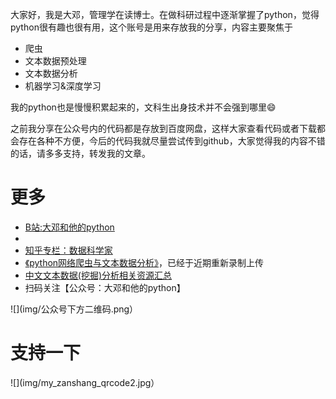 大家好，我是大邓，管理学在读博士。在做科研过程中逐渐掌握了python，觉得python很有趣也很有用，这个账号是用来存放我的分享，内容主要聚焦于

- 爬虫
- 文本数据预处理
- 文本数据分析
- 机器学习&深度学习

我的python也是慢慢积累起来的，文科生出身技术并不会强到哪里😄

之前我分享在公众号内的代码都是存放到百度网盘，这样大家查看代码或者下载都会存在各种不方便，今后的代码我就尽量尝试传到github，大家觉得我的内容不错的话，请多多支持，转发我的文章。

# 更多

- [B站:大邓和他的python](https://space.bilibili.com/122592901/channel/detail?cid=66008)
- 
- [知乎专栏：数据科学家](https://zhuanlan.zhihu.com/dadeng)
- [《python网络爬虫与文本数据分析》](https://ke.qq.com/course/482241?tuin=163164df)，已经于近期重新录制上传
- [中文文本数据(挖掘)分析相关资源汇总](https://github.com/thunderhit/ChineseTextAnalysisResouce)
- 扫码关注【公众号：大邓和他的python】

![](img/公众号下方二维码.png）
 
# 支持一下

![](img/my_zanshang_qrcode2.jpg）
